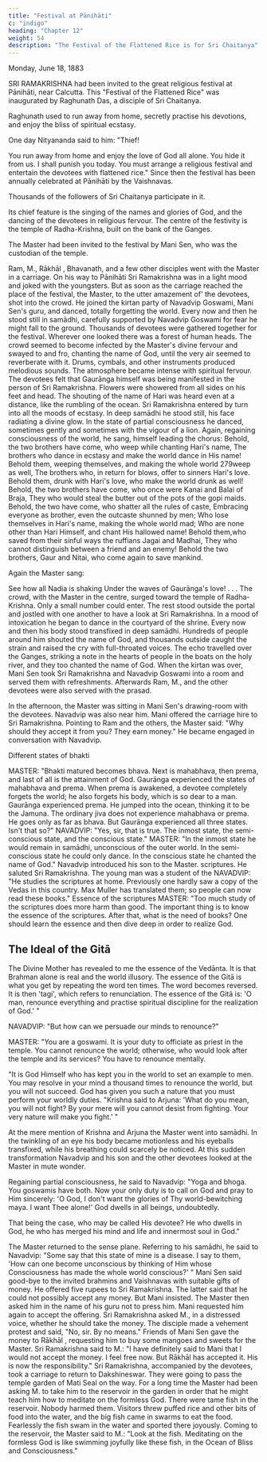```yaml
---
title: "Festival at Pānihāti"
c: "indigo"
heading: "Chapter 12"
weight: 54
description: "The Festival of the Flattened Rice is for Sri Chaitanya"
---
```



Monday, June 18, 1883


SRI RAMAKRISHNA had been invited to the great religious festival at Pānihāti, near Calcutta. This "Festival of the Flattened Rice" was inaugurated by Raghunath Das, a disciple of Sri Chaitanya.

Raghunath used to run away from home,  secretly practise his devotions, and enjoy the bliss of spiritual ecstasy. 

One day Nityananda said to him: "Thief! 

You run away from home and enjoy the love of God all alone. You hide it from us. I shall punish you today. You must arrange a religious festival and entertain the devotees with flattened rice." Since then the festival has been
annually celebrated at Pānihāti by the Vaishnavas. 

Thousands of the followers of Sri Chaitanya participate in it. 

Its chief feature is the singing of the names and glories of God, and the dancing of the devotees in religious fervour. The centre of the festivity is
the temple of Radha-Krishna, built on the bank of the Ganges.

The Master had been invited to the festival by Mani Sen, who was the custodian of the
temple. 

Ram, M., Rākhāl , Bhavanath, and a few other disciples went with the Master in
a carriage. On his way to Pānihāti Sri Ramakrishna was in a light mood and joked with
the youngsters. But as soon as the carriage reached the place of the festival, the
Master, to the utter amazement of' the devotees, shot into the crowd. He joined the
kirtan party of Navadvip Goswami, Mani Sen's guru, and danced, totally forgetting the
world. Every now and then he stood still in samādhi, carefully supported by Navadvip
Goswami for fear he might fall to the ground. Thousands of devotees were gathered
together for the festival. Wherever one looked there was a forest of human heads. The
crowd seemed to become infected by the Master's divine fervour and swayed to and fro,
chanting the name of God, until the very air seemed to reverberate with it. Drums,
cymbals, and other instruments produced melodious sounds. The atmosphere became
intense with spiritual fervour. The devotees felt that Gaurānga himself was being
manifested in the person of Sri Ramakrishna. Flowers were showered from all sides on
his feet and head. The shouting of the name of Hari was heard even at a distance, like
the rumbling of the ocean.
Sri Ramakrishna entered by turn into all the moods of ecstasy. In deep samādhi he
stood still, his face radiating a divine glow. In the state of partial consciousness he
danced, sometimes gently and sometimes with the vigour of a lion. Again, regaining
consciousness of the world, he sang, himself leading the chorus:
Behold, the two brothers have come, who weep while chanting
Hari's name,
The brothers who dance in ecstasy and make the world dance
in His name!
Behold them, weeping themselves, and making the whole world
279weep as well,
The brothers who, in return for blows, offer to sinners Hari's
love.
Behold them, drunk with Hari's love, who make the world
drunk as well!
Behold, the two brothers have come, who once were Kanai and
Balai of Braja,
They who would steal the butter out of the pots of the gopi
maids.
Behold, the two have come, who shatter all the rules of caste,
Embracing everyone as brother, even the outcaste shunned by
men;
Who lose themselves in Hari's name, making the whole world
mad;
Who are none other than Hari Himself, and chant His hallowed
name!
Behold them,who saved from their sinful ways the ruffians
Jagai and Madhai,
They who cannot distinguish between a friend and an enemy!
Behold the two brothers, Gaur and Nitai, who come again to
save mankind.

Again the Master sang:

See how all Nadia is shaking
Under the waves of Gaurānga's love! . . .
The crowd, with the Master in the centre, surged toward the temple of Radha-Krishna.
Only a small number could enter. The rest stood outside the portal and jostled with one
another to have a look at Sri Ramakrishna. In a mood of intoxication he began to dance
in the courtyard of the shrine. Every now and then his body stood transfixed in deep
samādhi. Hundreds of people around him shouted the name of God, and thousands
outside caught the strain and raised the cry with full-throated voices. The echo travelled
over the Ganges, striking a note in the hearts of people in the boats on the holy river,
and they too chanted the name of God.
When the kirtan was over, Mani Sen took Sri Ramakrishna and Navadvip Goswami into a
room and served them with refreshments. Afterwards Ram, M., and the other devotees
were also served with the prasad.

In the afternoon, the Master was sitting in Mani Sen's drawing-room with the devotees.
Navadvip was also near him. Mani offered the carriage hire to Sri Ramakrishna.
Pointing to Ram and the others, the Master said: "Why should they accept it from you?
They earn money." He became engaged in conversation with Navadvip.

Different states of bhakti

MASTER: "Bhakti matured becomes bhava. Next is mahabhava, then prema, and last of
all is the attainment of God. Gaurānga experienced the states of mahabhava and
prema. When prema is awakened, a devotee completely forgets the world; he also
forgets his body, which is so dear to a man. Gaurānga experienced prema. He jumped
into the ocean, thinking it to be the Jamuna. The ordinary jiva does not experience
mahabhava or prema. He goes only as far as bhava. But Gaurānga experienced all
three states. Isn't that so?"
NAVADVIP: "Yes, sir, that is true. The inmost state, the semi-conscious state, and the
conscious state."
MASTER: "In the inmost state he would remain in samādhi, unconscious of the outer
world. In the semi-conscious state he could only dance. In the conscious state he
chanted the name of God."
Navadvip introduced his son to the Master.
scriptures. He saluted Sri Ramakrishna.
The young man was a student of the
NAVADVIP: "He studies the scriptures at home. Previously one hardly saw a copy of the
Vedas in this country. Max Muller has translated them; so people can now read these
books."
Essence of the scriptures
MASTER: "Too much study of the scriptures does more harm than good. The important
thing is to know the essence of the scriptures. After that, what is the need of books?
One should learn the essence and then dive deep in order to realize God.




## The Ideal of the Gitā

The Divine Mother has revealed to me the essence of the Vedānta. It is that Brahman alone is real and the world illusory. The essence of the Gitā is what you get by repeating the word ten times. The word becomes reversed. It is then 'tagi', which refers to
renunciation. The essence of the Gitā is: 'O man, renounce everything and practise
spiritual discipline for the realization of God.' "

NAVADVIP: "But how can we persuade our minds to renounce?"

MASTER: "You are a goswami. It is your duty to officiate as priest in the temple. You
cannot renounce the world; otherwise, who would look after the temple and its services?
You have to renounce mentally.

"It is God Himself who has kept you in the world to set an example to men. You may
resolve in your mind a thousand times to renounce the world, but you will not succeed.
God has given you such a nature that you must perform your worldly duties.
"Krishna said to Arjuna: 'What do you mean, you will not fight? By your mere will you
cannot desist from fighting. Your very nature will make you fight.' "

At the mere mention of Krishna and Arjuna the Master went into samādhi. In the twinkling of an eye his body became motionless and his eyeballs transfixed, while his breathing could scarcely be noticed. At this sudden transformation Navadvip and his son
and the other devotees looked at the Master in mute wonder.

Regaining partial consciousness, he said to Navadvip: "Yoga and bhoga. You goswamis have both. Now your only duty is to call on God and pray to Him sincerely: 'O God, I don't want the glories of Thy world-bewitching maya. I want Thee alone!' God dwells in
all beings, undoubtedly. 

That being the case, who may be called His devotee? He who dwells in God, he who has merged his mind and life and innermost soul in God." 

The Master returned to the sense plane. Referring to his samādhi, he said to Navadvip:
"Some say that this state of mine is a disease. I say to them, 'How can one become
unconscious by thinking of Him whose Consciousness has made the whole world
conscious?' "
Mani Sen said good-bye to the invited brahmins and Vaishnavas with suitable gifts of
money. He offered five rupees to Sri Ramakrishna. The latter said that he could not
possibly accept any money. But Mani insisted. The Master then asked him in the name
of his guru not to press him. Mani requested him again to accept the offering. Sri
Ramakrishna asked M., in a distressed voice, whether he should take the money. The
disciple made a vehement protest and said, "No, sir. By no means."
Friends of Mani Sen gave the money to Rākhāl , requesting him to buy some mangoes
and sweets for the Master. Sri Ramakrishna said to M.: "I have definitely said to Mani
that I would not accept the money. I feel free now. But Rākhāl has accepted it. His is
now the responsibility."
Sri Ramakrishna, accompanied by the devotees, took a carriage to return to
Dakshineswar. They were going to pass the temple garden of Mati Seal on the way. For
a long time the Master had been asking M. to take him to the reservoir in the garden in
order that he might teach him how to meditate on the formless God. There were tame
fish in the reservoir. Nobody harmed them. Visitors threw puffed rice and other bits of
food into the water, and the big fish came in swarms to eat the food. Fearlessly the fish
swam in the water and sported there joyously.
Coming to the reservoir, the Master said to M.: "Look at the fish. Meditating on the
formless God is like swimming joyfully like these fish, in the Ocean of Bliss and
Consciousness."

